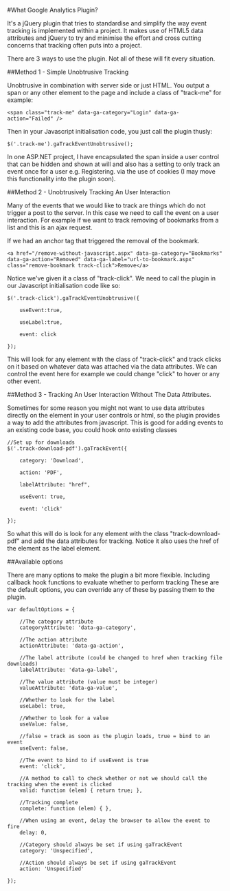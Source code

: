 
#What Google Analytics Plugin?

It's a jQuery plugin that tries to standardise and simplify the way event tracking is implemented within a project. It makes use of HTML5 data attributes and jQuery to try and minimise the effort and cross cutting concerns that tracking often puts into a project.

There are 3 ways to use the plugin. Not all of these will fit every situation.

##Method 1 - Simple Unobtrusive Tracking

Unobtrusive in combination with server side or just HTML. You output a span or any other element to the page and include a class of "track-me" for example:

	<span class="track-me" data-ga-category="Login" data-ga-action="Failed" />

Then in your Javascript initialisation code, you just call the plugin thusly:

	$('.track-me').gaTrackEventUnobtrusive();

In one ASP.NET project, I have encapsulated the span inside a user control that can be hidden and shown at will and also has a setting to only track an event once for a user e.g. Registering. via the use of cookies (I may move this functionality into the plugin soon).

##Method 2 - Unobtrusively Tracking An User Interaction

Many of the events that we would like to track are things which do not trigger a post to the server. In this case we need to call the event on a user interaction. For example if we want to track removing of bookmarks from a list and this is an ajax request.

If we had an anchor tag that triggered the removal of the bookmark.

	<a href="/remove-without-javascript.aspx" data-ga-category="Bookmarks" data-ga-action="Removed" data-ga-label="url-to-bookmark.aspx" class="remove-bookmark track-click">Remove</a>

Notice we've given it a class of "track-click".  We need to call the plugin in our Javascript initialisation code like so:

	$('.track-click').gaTrackEventUnobtrusive({

		useEvent:true,

		useLabel:true,

		event: click

	});

This will look for any element with the class of "track-click" and track clicks on it based on whatever data was attached via the data attributes. We can control the event here for example we could change "click" to hover or any other event. 

##Method 3 - Tracking An User Interaction Without The Data Attributes.

Sometimes for some reason you might not want to use data attributes directly on the element in your user controls or html, so the plugin provides a way to add the attributes from javascript. This is good for adding events to an existing code base, you could hook onto existing classes 

	//Set up for downloads
	$('.track-download-pdf').gaTrackEvent({

		category: 'Download',

		action: 'PDF',

		labelAttribute: "href",

		useEvent: true,

		event: 'click'

	});

So what this will do is look for any element with the class "track-download-pdf" and add the data attributes for tracking. Notice it also uses the href of the element as the label element.

##Available options

There are many options to make the plugin a bit more flexible. Including callback hook functions to evaluate whether to perform tracking These are the default options, you can override any of these by passing them to the plugin.

	var defaultOptions = {

		//The category attribute
		categoryAttribute: 'data-ga-category',

		//The action attribute
		actionAttribute: 'data-ga-action',

		//The label attribute (could be changed to href when tracking file downloads)
		labelAttribute: 'data-ga-label',

		//The value attribute (value must be integer)
		valueAttribute: 'data-ga-value',

		//Whether to look for the label
		useLabel: true,

		//Whether to look for a value
		useValue: false,

		//false = track as soon as the plugin loads, true = bind to an event
		useEvent: false,

		//The event to bind to if useEvent is true
		event: 'click',

		//A method to call to check whether or not we should call the tracking when the event is clicked
		valid: function (elem) { return true; },

		//Tracking complete
		complete: function (elem) { },

		//When using an event, delay the browser to allow the event to fire
		delay: 0,

		//Category should always be set if using gaTrackEvent
		category: 'Unspecified',

		//Action should always be set if using gaTrackEvent
		action: 'Unspecified'
		
	});